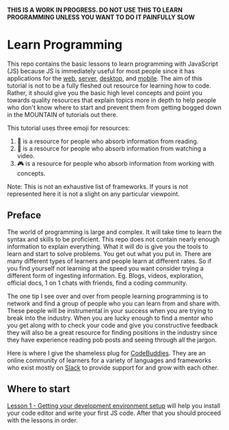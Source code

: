 **THIS IS A WORK IN PROGRESS. DO NOT USE THIS TO LEARN PROGRAMMING UNLESS YOU WANT TO DO IT PAINFULLY SLOW**

# Learn Programming

This repo contains the basic lessons to learn programming with JavaScript (JS) because JS is immediately useful for most people since it has applications for the [web](https://reactjs.org/), [server](https://expressjs.com/), [desktop](https://www.electronjs.org/), and [mobile](https://reactnative.dev/). The aim of this tutorial is not to be a fully fleshed out resource for learning how to code. Rather, it should give you the basic high level concepts and point you towards quality resources that explain topics more in depth to help people who don't know where to start and prevent them from getting bogged down in the MOUNTAIN of tutorials out there. 

This tutorial uses three emoji for resources:

1. 📖 is a resource for people who absorb information from reading.
2. 🎥 is a resource for people who absorb information from watching a video.
3. 🎮 is a resource for people who absorb information from working with concepts.

Note: This is not an exhaustive list of frameworks. If yours is not represented here it is not a slight on any particular viewpoint.

## Preface

The world of programming is large and complex. It will take time to learn the syntax and skills to be proficient. This repo does not contain nearly enough information to explain everything. What it will do is give you the tools to learn and start to solve problems. You get out what you put in. There are many different types of learners and people learn at different rates. So if you find yourself not learning at the speed you want consider trying a different form of ingesting information. Eg. Blogs, videos, exploration, official docs, 1 on 1 chats with friends, find a coding community.

The one tip I see over and over from people learning programming is to network and find a group of people who you can learn from and share with. These people will be instrumental in your success when you are trying to break into the industry. When you are lucky enough to find a mentor who you get along with to check your code and give you constructive feedback they will also be a great resource for finding positions in the industry since they have experience reading pob posts and seeing through all the jargon.

Here is where I give the shameless plug for [CodeBuddies](https://www.codebuddies.org/). They are an online community of learners for a variety of languages and frameworks who exist mostly on [Slack](https://slack.com/) to provide support for and grow with each other.

## Where to start

[Lesson 1 - Getting your development environment setup](Lesson%201%20-%20Getting%20your%20development%20environment%20setup) will help you install your code editor and write your first JS code. After that you should proceed with the lessons in order.
